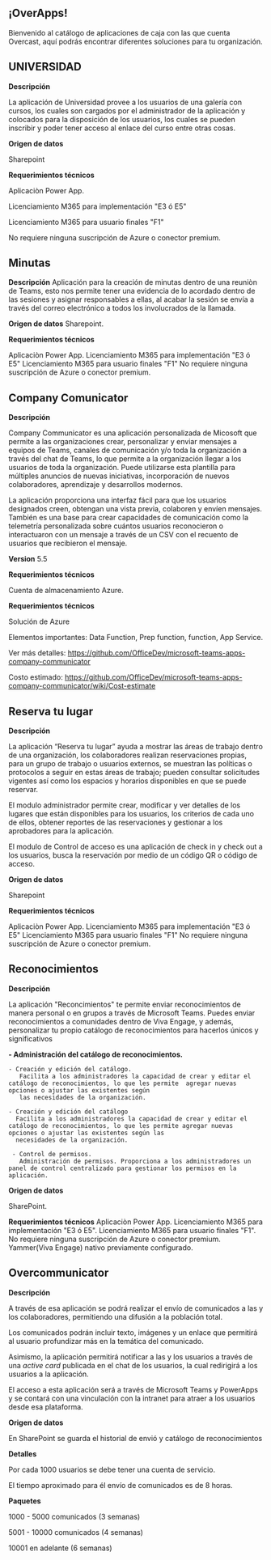## ¡OverApps!

Bienvenido al catálogo de aplicaciones de caja con las que cuenta Overcast, aquí podrás encontrar diferentes soluciones para tu organización.

## UNIVERSIDAD

**Descripción**

La aplicación de Universidad provee a los usuarios de una galería con cursos, los cuales son cargados por el administrador de la aplicación y colocados para la disposición de los usuarios, los cuales se pueden inscribir y poder tener acceso al enlace del curso entre otras cosas.

**Origen de datos**

Sharepoint

**Requerimientos técnicos**

Aplicaciòn Power App.

Licenciamiento M365 para implementación "E3 ó E5" 

Licenciamiento M365 para usuario finales "F1"

No requiere ninguna suscripción de Azure o conector premium.

## Minutas

**Descripción**
Aplicación para la creación de minutas dentro de una reuniòn de Teams, esto nos permite tener una evidencia de lo acordado dentro de las sesiones y asignar responsables a ellas, al acabar la sesión se envía a través del correo electrónico a todos los involucrados de la llamada.

**Origen de datos**
Sharepoint.

**Requerimientos técnicos**

Aplicaciòn Power App.
Licenciamiento M365 para implementación "E3 ó E5" 
Licenciamiento M365 para usuario finales "F1"
No requiere ninguna suscripción de Azure o conector premium.

## Company Comunicator

**Descripción**

Company Communicator es una aplicación personalizada de Micosoft que permite a las organizaciones crear, personalizar y enviar mensajes a equipos de Teams, canales de comunicación y/o toda la organización a través del chat de Teams, lo que permite a la organización llegar a los usuarios de toda la organización. Puede utilizarse esta plantilla para múltiples anuncios de nuevas iniciativas, incorporación de nuevos colaboradores, aprendizaje y desarrollos modernos.

 
La aplicación proporciona una interfaz fácil para que los usuarios designados creen, obtengan una vista previa, colaboren y envíen mensajes. También es una base para crear capacidades de comunicación como la telemetría personalizada sobre cuántos usuarios reconocieron o interactuaron con un mensaje a través de un CSV con el recuento de usuarios que recibieron el mensaje. 

**Version**
5.5

**Requerimientos técnicos** 

Cuenta de almacenamiento Azure.

**Requerimientos técnicos**

Solución de Azure

Elementos importantes: Data Function, Prep function, function, App Service.

Ver más detalles: https://github.com/OfficeDev/microsoft-teams-apps-company-communicator

Costo estimado: https://github.com/OfficeDev/microsoft-teams-apps-company-communicator/wiki/Cost-estimate

## Reserva tu lugar

**Descripción**

La aplicación “Reserva tu lugar” ayuda a mostrar las áreas de trabajo dentro de una organización, los colaboradores realizan reservaciones propias, para un grupo de trabajo o usuarios externos, se muestran las políticas o protocolos a seguir en estas áreas de trabajo; pueden consultar solicitudes vigentes así como los espacios y horarios disponibles en que se puede reservar.

 

El modulo administrador permite crear, modificar y ver detalles de los lugares que están disponibles para los usuarios, los criterios de cada uno de ellos, obtener reportes de las reservaciones y gestionar a los aprobadores para la aplicación.

 

El modulo de Control de acceso es una aplicación de check in y check out a los usuarios, busca la reservación por medio de un código QR o código de acceso.

**Origen de datos** 

Sharepoint

**Requerimientos técnicos**

Aplicaciòn Power App.
Licenciamiento M365 para implementación "E3 ó E5" 
Licenciamiento M365 para usuario finales "F1"
No requiere ninguna suscripción de Azure o conector premium.


## Reconocimientos

**Descripción**

La aplicación "Reconcimientos" te permite enviar reconocimientos de manera personal o en grupos a través de Microsoft Teams. Puedes enviar reconocimientos a comunidades dentro de Viva Engage, y además, personalizar tu propio catálogo de reconocimientos para hacerlos únicos y significativos 

**- Administración del catálogo de reconocimientos.**

    - Creación y edición del catálogo.
       Facilita a los administradores la capacidad de crear y editar el catálogo de reconocimientos, lo que les permite  agregar nuevas opciones o ajustar las existentes según 
       las necesidades de la organización.

    - Creación y edición del catálogo
      Facilita a los administradores la capacidad de crear y editar el catálogo de reconocimientos, lo que les permite agregar nuevas opciones o ajustar las existentes según las 
      necesidades de la organización.

     - Control de permisos.
       Administración de permisos. Proporciona a los administradores un panel de control centralizado para gestionar los permisos en la aplicación.

**Origen de datos**

SharePoint.

**Requerimientos técnicos**
Aplicaciòn Power App.
Licenciamiento M365 para implementación "E3 ó E5". 
Licenciamiento M365 para usuario finales "F1".
No requiere ninguna suscripción de Azure o conector premium.
Yammer(Viva Engage) nativo previamente configurado.


## Overcommunicator

**Descripción** 

A través de esa aplicación se podrá realizar el envío de comunicados a las y los colaboradores, permitiendo una difusión a la población total.

Los comunicados podrán incluir texto, imágenes y un enlace que permitirá al usuario profundizar más en la temática del comunicado.

Asimismo, la aplicación permitirá notificar a las y los usuarios a través de una *active card* publicada en el chat de los usuarios, la cual redirigirá a los usuarios a la aplicación.

El acceso a esta aplicación será a través de Microsoft Teams y PowerApps y se contará con una vinculación con la intranet para atraer a los usuarios desde esa plataforma.

**Origen de datos** 

En SharePoint se guarda el historial de envió y catálogo de reconocimientos

**Detalles**

Por cada 1000 usuarios se debe tener una cuenta de servicio.

El tiempo aproximado para él envío de comunicados es de 8 horas.

**Paquetes**

1000 - 5000 comunicados (3 semanas) 

5001 - 10000 comunicados (4 semanas)

10001 en adelante (6 semanas)



